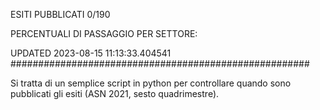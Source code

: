 ESITI PUBBLICATI 0/190 

PERCENTUALI DI PASSAGGIO PER SETTORE:

UPDATED 2023-08-15 11:13:33.404541
###################################################### 

Si tratta di un semplice script in python per controllare quando sono pubblicati gli esiti (ASN 2021, sesto quadrimestre).

